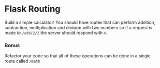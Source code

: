 # Flask Routing

Build a simple calculator! You should have routes that can perform addition, subtraction, multiplication and division with two numbers so if a request is made to `/add/2/2` the server should respond with `4`.

### Bonus

Refactor your code so that all of these operations can be done in a single route called `/math`
